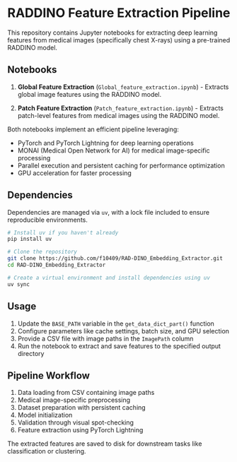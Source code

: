 # RADDINO Feature Extraction Pipeline

This repository contains Jupyter notebooks for extracting deep learning features from medical images (specifically chest X-rays) using a pre-trained RADDINO model.

## Notebooks

1. **Global Feature Extraction** (`Global_feature_extraction.ipynb`) - Extracts global image features using the RADDINO model.

2. **Patch Feature Extraction** (`Patch_feature_extraction.ipynb`) - Extracts patch-level features from medical images using the RADDINO model.

Both notebooks implement an efficient pipeline leveraging:
- PyTorch and PyTorch Lightning for deep learning operations
- MONAI (Medical Open Network for AI) for medical image-specific processing
- Parallel execution and persistent caching for performance optimization
- GPU acceleration for faster processing

## Dependencies

Dependencies are managed via `uv`, with a lock file included to ensure reproducible environments.

```bash
# Install uv if you haven't already
pip install uv

# Clone the repository
git clone https://github.com/f10409/RAD-DINO_Embedding_Extractor.git
cd RAD-DINO_Embedding_Extractor

# Create a virtual environment and install dependencies using uv
uv sync
```

## Usage

1. Update the `BASE_PATH` variable in the `get_data_dict_part()` function
2. Configure parameters like cache settings, batch size, and GPU selection
3. Provide a CSV file with image paths in the `ImagePath` column
4. Run the notebook to extract and save features to the specified output directory

## Pipeline Workflow

1. Data loading from CSV containing image paths
2. Medical image-specific preprocessing 
3. Dataset preparation with persistent caching
4. Model initialization
5. Validation through visual spot-checking
6. Feature extraction using PyTorch Lightning

The extracted features are saved to disk for downstream tasks like classification or clustering.

